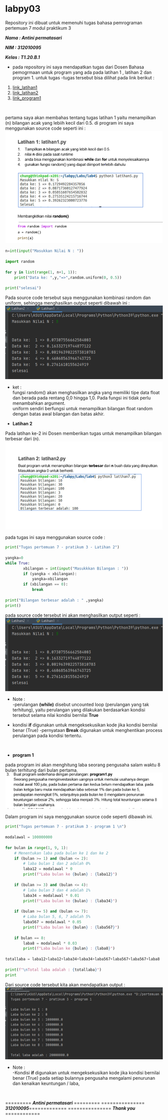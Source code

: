  # labpy03
Repository ini dibuat untuk memenuhi tugas bahasa pemrograman pertemuan 7 modul praktikum 3

***Nama     : Antini permatasari***

***NIM      : 312010095***

***Kelas    : T1.20.B.1***

* pada repository ini saya mendapatkan tugas dari Dosen Bahasa pemogrmaan untuk program yang ada pada latihan 1 , latihan 2 dan program 1.
 untuk tugas -tugas tersebut bisa dilihat pada link berikut : <br>
1. [link_latihan1](latihan1.py)
2. [link_latihan2](latihan2.py)
3. [link_program1](program1.py)
<br>

pertama saya akan membahas tentang tugas latihan 1 yaitu menampilkan (n) bilangan acak yang lebiih kecil dari 0.5. di program ini saya menggunakan source code seperti ini : <br>
![Tugas_Latihan1](picture/Tugas_latihan1.PNG)
```python
n=int(input("Masukkan Nilai N : "))

import random

for y in list(range(1, n+1, 1)):
    print("Data ke: ",y,"=>",random.uniform(0, 0.5))

print("selesai")
```
Pada source code tersebut saya menggunakan kombinasi random dan uniform, sehingga menghasilkan output seperti dibawah ini : <br>
![output_latihan1](picture/output_latihan1.PNG)

* ket : <br>
fungsi random() akan menghasilkan angka yang memiliki tipe data float dan berada pada rentang 0,0 hingga 1,0. Pada fungsi ini tidak perlu menambahkan argument. <br>
uniform sendiri berfungsi untuk menampilkan bilangan float random dengan batas awal bilangan dan batas akhir.


* **Latihan 2**

Pada latihan ke-2 ini Dosen memberikan tugas untuk menampilkan bilangan terbesar dari (n). <br>
![Tugas_Latihan2](picture/Tugas_latihan2.PNG)


pada tugas ini saya menggunakan source code :
```python
print("Tugas pertemuan 7 - pratikum 3 - Latihan 2")

yangka=0
while True:
        xbilangan = int(input("Masukkkan Bilangan : "))
        if (yangka < xbilangan):
            yangka=xbilangan
        if (xbilangan == 0):
            break

print("Bilangan terbesar adalah : " ,yangka)
print()
```
pada source code tersebut ini akan menghasilkan output seperti :
![output_latihan2](picture/output_latihan1.PNG)

* Note : <br>
-perulangan **(while)** disebut uncounted loop (perulangan yang tak terhitung), yaitu perulangan yang dilakukan berdasarkan kondisi tersebut selama nilai kondisi bernilai **True**
- kondisi **if** digunakan untuk mengeksekusikan kode jika kondisi bernilai benar (True)
-pernyataan **Break** digunakan untuk menghentikan process perulangan pada kondisi tertentu.

<br>

* **program 1**

pada program ini akan menghitung laba seorang pengusaha salam waktu 8 bulan terhitung dari bulan pertama. 
![Tugas_program1](picture/program1.PNG)

Dalam program ini saya menggunakan source code seperti dibawah ini.
```python
print("Tugas pertemuan 7 - pratikum 3 - program 1 \n")

modalawal = 100000000

for bulan in range(1, 9, 1):
    # Menentukan laba pada bulan ke 1 dan ke 2
    if (bulan >= 1) and (bulan <= 2):
        # laba bulan 1 dan 2 adalah 0%
        laba12 = modalawal * 0
        print(f"Laba bulan ke {bulan} : {laba12}")

    if (bulan >= 3) and (bulan <= 4):
        # laba bulan 3 dan 4 adalah 1%
        laba34 = modalawal * 0.01
        print(f"Laba bulan ke {bulan} : {laba34}")

    if (bulan >= 5) and (bulan <= 7):
        # Laba bulan 5, 6, 7 adalah 5%
        laba567 = modalawal * 0.05
        print(f"Laba bulan ke {bulan} : {laba567}")

    if bulan == 8:
        laba8 = modalawal * 0.03
        print(f"Laba bulan ke {bulan} : {laba8}")

totallaba = laba12+laba12+laba34+laba34+laba567+laba567+laba567+laba8

print(f"\nTotal laba adalah : {totallaba}")
print
```

Dari source code tersebut kita akan mendapatkan output : <br>
![0utput.program1](picture/program_1.PNG)

* Note : <br>
-Kondisi **if** digunakan untuk mengeksekusikan kode jika kondisi bernilai benar (True)
pada setiap bulannya pengusaha mengalami penurunan dan kenaikan keuntungan / laba,

<br>

========= ***Antini permatasari*** =========
=============== ***312010095***=============
=============== ***Thank you*** ============